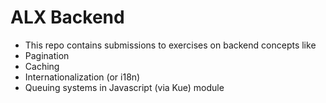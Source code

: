 # ALX Backend
- This repo contains submissions to exercises on backend concepts like
- Pagination
- Caching
- Internationalization (or i18n)
- Queuing systems in Javascript (via Kue) module

